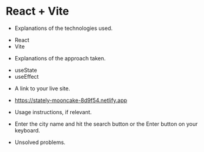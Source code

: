 # React + Vite
* Explanations of the technologies used.
- React 
- Vite
* Explanations of the approach taken.
- useState
- useEffect
* A link to your live site.
- https://stately-mooncake-8d9f54.netlify.app
* Usage instructions, if relevant.
- Enter the city name and hit the search button or the Enter button on your keyboard.
* Unsolved problems.